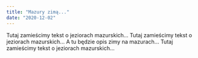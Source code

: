 ```yaml
---
title: "Mazury zimą..."
date: "2020-12-02"
---
```

Tutaj zamieścimy tekst o jeziorach mazurskich...
Tutaj zamieścimy tekst o jeziorach mazurskich...
A tu będzie opis zimy na mazurach...
Tutaj zamieścimy tekst o jeziorach mazurskich...
